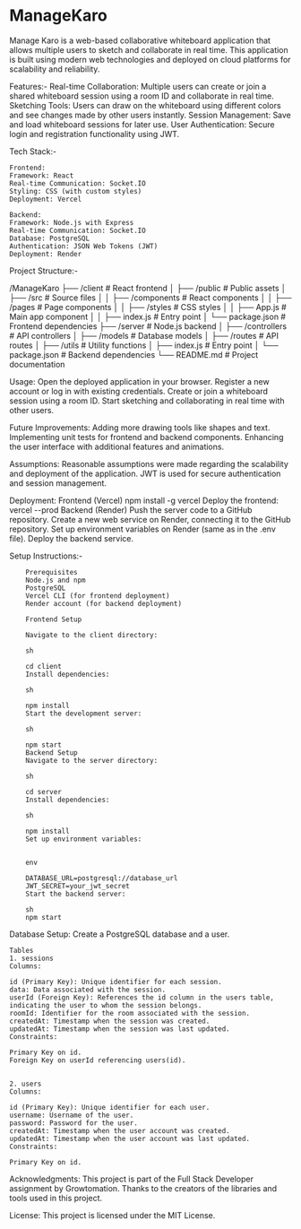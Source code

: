 # ManageKaro

Manage Karo is a web-based collaborative whiteboard application that allows multiple users to sketch and collaborate in real time. This application is built using modern web technologies and deployed on cloud platforms for scalability and reliability.

Features:-
    Real-time Collaboration: Multiple users can create or join a shared whiteboard session using a room ID and collaborate in real time.
    Sketching Tools: Users can draw on the whiteboard using different colors and see changes made by other users instantly.
    Session Management: Save and load whiteboard sessions for later use.
    User Authentication: Secure login and registration functionality using JWT.


Tech Stack:-

    Frontend:
    Framework: React
    Real-time Communication: Socket.IO
    Styling: CSS (with custom styles)
    Deployment: Vercel

    Backend:
    Framework: Node.js with Express
    Real-time Communication: Socket.IO
    Database: PostgreSQL
    Authentication: JSON Web Tokens (JWT)
    Deployment: Render


Project Structure:-

/ManageKaro
        ├── /client            # React frontend
        │   ├── /public        # Public assets
        │   ├── /src           # Source files
        │   │   ├── /components # React components
        │   │   ├── /pages      # Page components
        │   │   ├── /styles     # CSS styles
        │   │   ├── App.js      # Main app component
        │   │   ├── index.js    # Entry point
        │   └── package.json   # Frontend dependencies
        ├── /server            # Node.js backend
        │   ├── /controllers   # API controllers
        │   ├── /models        # Database models
        │   ├── /routes        # API routes
        │   ├── /utils         # Utility functions
        │   ├── index.js       # Entry point
        │   └── package.json   # Backend dependencies
        └── README.md          # Project documentation


Usage:
    Open the deployed application in your browser.
    Register a new account or log in with existing credentials.
    Create or join a whiteboard session using a room ID.
    Start sketching and collaborating in real time with other users.


Future Improvements:
    Adding more drawing tools like shapes and text.
    Implementing unit tests for frontend and backend components.
    Enhancing the user interface with additional features and animations.


Assumptions:
    Reasonable assumptions were made regarding the scalability and deployment of the application.
    JWT is used for secure authentication and session management.

Deployment:
    Frontend (Vercel)
    npm install -g vercel
    Deploy the frontend:
    vercel --prod
    Backend (Render)
    Push the server code to a GitHub repository.
    Create a new web service on Render, connecting it to the GitHub repository.
    Set up environment variables on Render (same as in the .env file).
    Deploy the backend service.



Setup Instructions:-

        Prerequisites
        Node.js and npm
        PostgreSQL
        Vercel CLI (for frontend deployment)
        Render account (for backend deployment)

        Frontend Setup

        Navigate to the client directory:

        sh
        
        cd client
        Install dependencies:

        sh
        
        npm install
        Start the development server:

        sh
        
        npm start
        Backend Setup
        Navigate to the server directory:

        sh
        
        cd server
        Install dependencies:

        sh
        
        npm install
        Set up environment variables:


        env
        
        DATABASE_URL=postgresql://database_url
        JWT_SECRET=your_jwt_secret
        Start the backend server:

        sh
        npm start

Database Setup:
    Create a PostgreSQL database and a user.

    Tables
    1. sessions
    Columns:

    id (Primary Key): Unique identifier for each session.
    data: Data associated with the session.
    userId (Foreign Key): References the id column in the users table, indicating the user to whom the session belongs.
    roomId: Identifier for the room associated with the session.
    createdAt: Timestamp when the session was created.
    updatedAt: Timestamp when the session was last updated.
    Constraints:

    Primary Key on id.
    Foreign Key on userId referencing users(id).


    2. users
    Columns:

    id (Primary Key): Unique identifier for each user.
    username: Username of the user.
    password: Password for the user.
    createdAt: Timestamp when the user account was created.
    updatedAt: Timestamp when the user account was last updated.
    Constraints:

    Primary Key on id.



Acknowledgments:
    This project is part of the Full Stack Developer assignment by Growtomation.
    Thanks to the creators of the libraries and tools used in this project.


License:
    This project is licensed under the MIT License.

